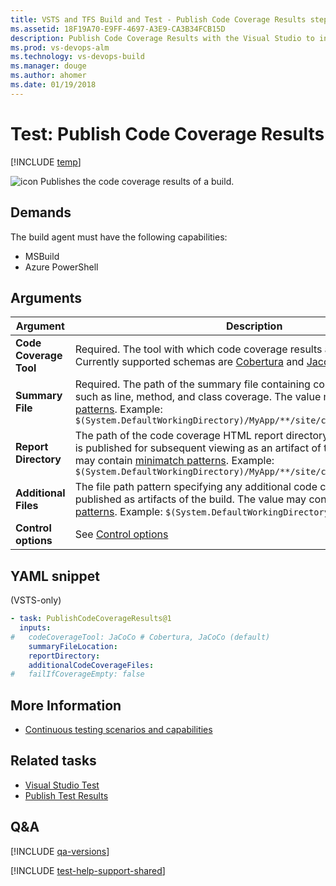 ```yaml
---
title: VSTS and TFS Build and Test - Publish Code Coverage Results step
ms.assetid: 18F19A70-E9FF-4697-A3E9-CA3B34FCB15D
description: Publish Code Coverage Results with the Visual Studio to integrate cloud-based load tests into your build and release pipelines 
ms.prod: vs-devops-alm
ms.technology: vs-devops-build
ms.manager: douge
ms.author: ahomer
ms.date: 01/19/2018
---
```


# Test: Publish Code Coverage Results

[!INCLUDE [temp](../../_shared/version-tfs-2015-rtm.md)]

![icon](_img/publish-code-coverage-results-icon.png)
Publishes the code coverage results of a build.

## Demands

The build agent must have the following capabilities:

* MSBuild
* Azure PowerShell

## Arguments

| Argument | Description |
| -------- | ----------- |
| **Code Coverage Tool** | Required. The tool with which code coverage results are generated. Currently supported schemas are [Cobertura](http://cobertura.sourceforge.net/xml/coverage-04.dtd) and [Jacoco](http://www.eclemma.org/jacoco/trunk/coverage/report.dtd). |
| **Summary File** | Required. The path of the summary file containing code coverage statistics such as line, method, and class coverage. The value may contain [minimatch patterns](../file-matching-patterns.md). Example: `$(System.DefaultWorkingDirectory)/MyApp/**/site/cobertura/coverage.xml` |
| **Report Directory** | The path of the code coverage HTML report directory. The report directory is published for subsequent viewing as an artifact of the build. The value may contain [minimatch patterns](../file-matching-patterns.md). Example: `$(System.DefaultWorkingDirectory)/MyApp/**/site/cobertura` |
| **Additional Files** | The file path pattern specifying any additional code coverage files to be published as artifacts of the build. The value may contain [minimatch patterns](../file-matching-patterns.md). Example: `$(System.DefaultWorkingDirectory)/**/*.exec` |
| **Control options** | See [Control options](../../concepts/process/tasks.md#controloptions) |

[//]: # (::: moniker range="vsts")

## YAML snippet

(VSTS-only)

```YAML
- task: PublishCodeCoverageResults@1
  inputs:
#   codeCoverageTool: JaCoCo # Cobertura, JaCoCo (default)
    summaryFileLocation:
    reportDirectory:
    additionalCodeCoverageFiles:
#   failIfCoverageEmpty: false
```

[//]: # (::: moniker-end)

## More Information

* [Continuous testing scenarios and capabilities](../../test/index.md)

## Related tasks

* [Visual Studio Test](https://github.com/Microsoft/vsts-tasks/blob/master/Tasks/VsTest/README.md)  
* [Publish Test Results](publish-test-results.md)

## Q&A
<!-- BEGINSECTION class="md-qanda" -->

[!INCLUDE [qa-versions](../../_shared/qa-versions.md)]

<!-- ENDSECTION -->

[!INCLUDE [test-help-support-shared](../../_shared/test-help-support-shared.md)]

